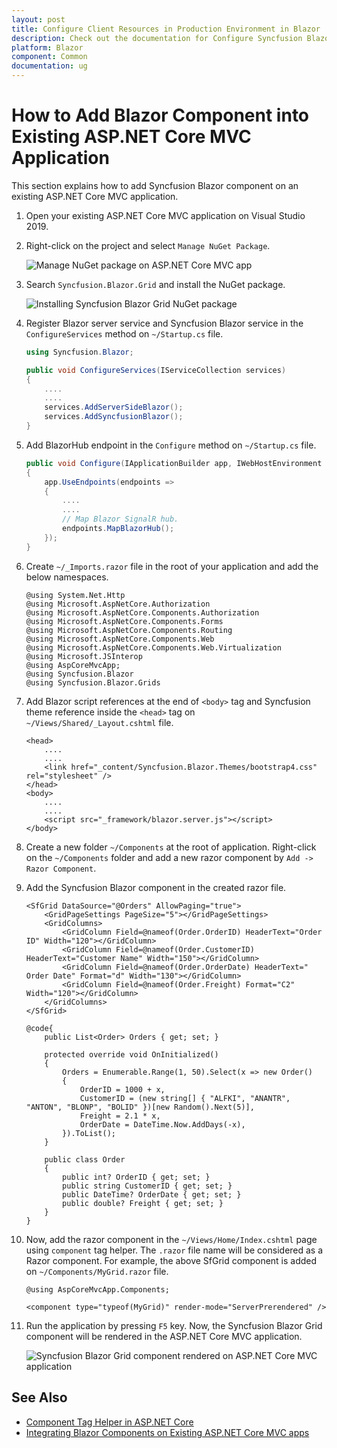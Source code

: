 ```yaml
---
layout: post
title: Configure Client Resources in Production Environment in Blazor
description: Check out the documentation for Configure Syncfusion Blazor Client Resources in Production Environment in Blazor
platform: Blazor
component: Common
documentation: ug
---
```


# How to Add Blazor Component into Existing ASP.NET Core MVC Application

This section explains how to add Syncfusion Blazor component on an existing ASP.NET Core MVC application.

1. Open your existing ASP.NET Core MVC application on Visual Studio 2019.

2. Right-click on the project and select `Manage NuGet Package`.

    ![Manage NuGet package on ASP.NET Core MVC app](images/asp-mvc-manage-nuget-package.png)

3. Search `Syncfusion.Blazor.Grid` and install the NuGet package.

    ![Installing Syncfusion Blazor Grid NuGet package](images/asp-mvc-install-nuget.png)

4. Register Blazor server service and Syncfusion Blazor service in the `ConfigureServices` method on `~/Startup.cs` file.

    ```c#
    using Syncfusion.Blazor;

    public void ConfigureServices(IServiceCollection services)
    {
        ....
        ....
        services.AddServerSideBlazor();
        services.AddSyncfusionBlazor();
    }
    ```

5. Add BlazorHub endpoint in the `Configure` method on `~/Startup.cs` file.

    ```c#
    public void Configure(IApplicationBuilder app, IWebHostEnvironment env)
    {
        app.UseEndpoints(endpoints =>
        {
            ....
            ....
            // Map Blazor SignalR hub.
            endpoints.MapBlazorHub();
        });
    }
    ```

6. Create `~/_Imports.razor` file in the root of your application and add the below namespaces.

    ```cshtml
    @using System.Net.Http
    @using Microsoft.AspNetCore.Authorization
    @using Microsoft.AspNetCore.Components.Authorization
    @using Microsoft.AspNetCore.Components.Forms
    @using Microsoft.AspNetCore.Components.Routing
    @using Microsoft.AspNetCore.Components.Web
    @using Microsoft.AspNetCore.Components.Web.Virtualization
    @using Microsoft.JSInterop
    @using AspCoreMvcApp;
    @using Syncfusion.Blazor
    @using Syncfusion.Blazor.Grids
    ```

7. Add Blazor script references at the end of `<body>` tag and Syncfusion theme reference inside the `<head>` tag on `~/Views/Shared/_Layout.cshtml` file.

    ```cshtml
    <head>
        ....
        ....
        <link href="_content/Syncfusion.Blazor.Themes/bootstrap4.css" rel="stylesheet" />
    </head>
    <body>
        ....
        ....
        <script src="_framework/blazor.server.js"></script>
    </body>
    ```

8. Create a new folder `~/Components` at the root of application. Right-click on the `~/Components` folder and add a new razor component by `Add -> Razor Component`.

9. Add the Syncfusion Blazor component in the created razor file.

    ```cshtml
    <SfGrid DataSource="@Orders" AllowPaging="true">
        <GridPageSettings PageSize="5"></GridPageSettings>
        <GridColumns>
            <GridColumn Field=@nameof(Order.OrderID) HeaderText="Order ID" Width="120"></GridColumn>
            <GridColumn Field=@nameof(Order.CustomerID) HeaderText="Customer Name" Width="150"></GridColumn>
            <GridColumn Field=@nameof(Order.OrderDate) HeaderText=" Order Date" Format="d" Width="130"></GridColumn>
            <GridColumn Field=@nameof(Order.Freight) Format="C2" Width="120"></GridColumn>
        </GridColumns>
    </SfGrid>

    @code{
        public List<Order> Orders { get; set; }

        protected override void OnInitialized()
        {
            Orders = Enumerable.Range(1, 50).Select(x => new Order()
            {
                OrderID = 1000 + x,
                CustomerID = (new string[] { "ALFKI", "ANANTR", "ANTON", "BLONP", "BOLID" })[new Random().Next(5)],
                Freight = 2.1 * x,
                OrderDate = DateTime.Now.AddDays(-x),
            }).ToList();
        }

        public class Order
        {
            public int? OrderID { get; set; }
            public string CustomerID { get; set; }
            public DateTime? OrderDate { get; set; }
            public double? Freight { get; set; }
        }
    }
    ```

10. Now, add the razor component in the `~/Views/Home/Index.cshtml` page using `component` tag helper. The `.razor` file name will be considered as a Razor component. For example, the above SfGrid component is added on `~/Components/MyGrid.razor` file.

    ```cshtml
    @using AspCoreMvcApp.Components;

    <component type="typeof(MyGrid)" render-mode="ServerPrerendered" />
    ```

11. Run the application by pressing `F5` key. Now, the Syncfusion Blazor Grid component will be rendered in the ASP.NET Core MVC application.

    ![Syncfusion Blazor Grid component rendered on ASP.NET Core MVC application](images/asp-mvc-grid.png)

## See Also

* [Component Tag Helper in ASP.NET Core](https://docs.microsoft.com/en-us/aspnet/core/mvc/views/tag-helpers/built-in/component-tag-helper?view=aspnetcore-5.0)
* [Integrating Blazor Components on Existing ASP.NET Core MVC apps](https://devblogs.microsoft.com/premier-developer/integrating-blazor-components-into-existing-asp-net-core-mvc-apps/)
